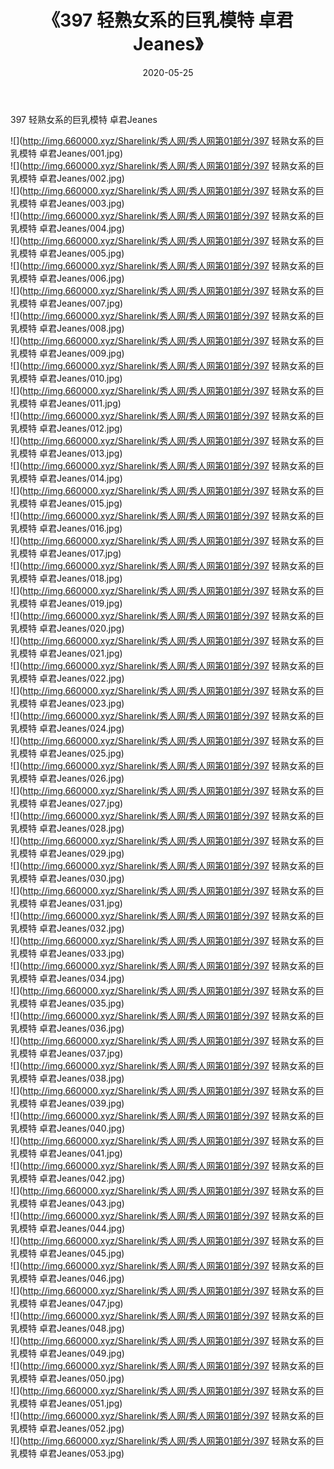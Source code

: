 ﻿---
layout: post
title:  《397 轻熟女系的巨乳模特 卓君Jeanes》
date:   2020-05-25
img: http://img.660000.xyz/Sharelink/秀人网/秀人网第01部分/397 轻熟女系的巨乳模特 卓君Jeanes/000.jpg
categories: [美女, 清纯, 唯美]
---

397 轻熟女系的巨乳模特 卓君Jeanes

  ![](http://img.660000.xyz/Sharelink/秀人网/秀人网第01部分/397 轻熟女系的巨乳模特 卓君Jeanes/001.jpg) <br> ![](http://img.660000.xyz/Sharelink/秀人网/秀人网第01部分/397 轻熟女系的巨乳模特 卓君Jeanes/002.jpg) <br> ![](http://img.660000.xyz/Sharelink/秀人网/秀人网第01部分/397 轻熟女系的巨乳模特 卓君Jeanes/003.jpg) <br> ![](http://img.660000.xyz/Sharelink/秀人网/秀人网第01部分/397 轻熟女系的巨乳模特 卓君Jeanes/004.jpg) <br> ![](http://img.660000.xyz/Sharelink/秀人网/秀人网第01部分/397 轻熟女系的巨乳模特 卓君Jeanes/005.jpg) <br> ![](http://img.660000.xyz/Sharelink/秀人网/秀人网第01部分/397 轻熟女系的巨乳模特 卓君Jeanes/006.jpg) <br> ![](http://img.660000.xyz/Sharelink/秀人网/秀人网第01部分/397 轻熟女系的巨乳模特 卓君Jeanes/007.jpg) <br> ![](http://img.660000.xyz/Sharelink/秀人网/秀人网第01部分/397 轻熟女系的巨乳模特 卓君Jeanes/008.jpg) <br> ![](http://img.660000.xyz/Sharelink/秀人网/秀人网第01部分/397 轻熟女系的巨乳模特 卓君Jeanes/009.jpg) <br> ![](http://img.660000.xyz/Sharelink/秀人网/秀人网第01部分/397 轻熟女系的巨乳模特 卓君Jeanes/010.jpg) <br> ![](http://img.660000.xyz/Sharelink/秀人网/秀人网第01部分/397 轻熟女系的巨乳模特 卓君Jeanes/011.jpg) <br> ![](http://img.660000.xyz/Sharelink/秀人网/秀人网第01部分/397 轻熟女系的巨乳模特 卓君Jeanes/012.jpg) <br> ![](http://img.660000.xyz/Sharelink/秀人网/秀人网第01部分/397 轻熟女系的巨乳模特 卓君Jeanes/013.jpg) <br> ![](http://img.660000.xyz/Sharelink/秀人网/秀人网第01部分/397 轻熟女系的巨乳模特 卓君Jeanes/014.jpg) <br> ![](http://img.660000.xyz/Sharelink/秀人网/秀人网第01部分/397 轻熟女系的巨乳模特 卓君Jeanes/015.jpg) <br> ![](http://img.660000.xyz/Sharelink/秀人网/秀人网第01部分/397 轻熟女系的巨乳模特 卓君Jeanes/016.jpg) <br> ![](http://img.660000.xyz/Sharelink/秀人网/秀人网第01部分/397 轻熟女系的巨乳模特 卓君Jeanes/017.jpg) <br> ![](http://img.660000.xyz/Sharelink/秀人网/秀人网第01部分/397 轻熟女系的巨乳模特 卓君Jeanes/018.jpg) <br> ![](http://img.660000.xyz/Sharelink/秀人网/秀人网第01部分/397 轻熟女系的巨乳模特 卓君Jeanes/019.jpg) <br> ![](http://img.660000.xyz/Sharelink/秀人网/秀人网第01部分/397 轻熟女系的巨乳模特 卓君Jeanes/020.jpg) <br> ![](http://img.660000.xyz/Sharelink/秀人网/秀人网第01部分/397 轻熟女系的巨乳模特 卓君Jeanes/021.jpg) <br> ![](http://img.660000.xyz/Sharelink/秀人网/秀人网第01部分/397 轻熟女系的巨乳模特 卓君Jeanes/022.jpg) <br> ![](http://img.660000.xyz/Sharelink/秀人网/秀人网第01部分/397 轻熟女系的巨乳模特 卓君Jeanes/023.jpg) <br> ![](http://img.660000.xyz/Sharelink/秀人网/秀人网第01部分/397 轻熟女系的巨乳模特 卓君Jeanes/024.jpg) <br> ![](http://img.660000.xyz/Sharelink/秀人网/秀人网第01部分/397 轻熟女系的巨乳模特 卓君Jeanes/025.jpg) <br> ![](http://img.660000.xyz/Sharelink/秀人网/秀人网第01部分/397 轻熟女系的巨乳模特 卓君Jeanes/026.jpg) <br> ![](http://img.660000.xyz/Sharelink/秀人网/秀人网第01部分/397 轻熟女系的巨乳模特 卓君Jeanes/027.jpg) <br> ![](http://img.660000.xyz/Sharelink/秀人网/秀人网第01部分/397 轻熟女系的巨乳模特 卓君Jeanes/028.jpg) <br> ![](http://img.660000.xyz/Sharelink/秀人网/秀人网第01部分/397 轻熟女系的巨乳模特 卓君Jeanes/029.jpg) <br> ![](http://img.660000.xyz/Sharelink/秀人网/秀人网第01部分/397 轻熟女系的巨乳模特 卓君Jeanes/030.jpg) <br> ![](http://img.660000.xyz/Sharelink/秀人网/秀人网第01部分/397 轻熟女系的巨乳模特 卓君Jeanes/031.jpg) <br> ![](http://img.660000.xyz/Sharelink/秀人网/秀人网第01部分/397 轻熟女系的巨乳模特 卓君Jeanes/032.jpg) <br> ![](http://img.660000.xyz/Sharelink/秀人网/秀人网第01部分/397 轻熟女系的巨乳模特 卓君Jeanes/033.jpg) <br> ![](http://img.660000.xyz/Sharelink/秀人网/秀人网第01部分/397 轻熟女系的巨乳模特 卓君Jeanes/034.jpg) <br> ![](http://img.660000.xyz/Sharelink/秀人网/秀人网第01部分/397 轻熟女系的巨乳模特 卓君Jeanes/035.jpg) <br> ![](http://img.660000.xyz/Sharelink/秀人网/秀人网第01部分/397 轻熟女系的巨乳模特 卓君Jeanes/036.jpg) <br> ![](http://img.660000.xyz/Sharelink/秀人网/秀人网第01部分/397 轻熟女系的巨乳模特 卓君Jeanes/037.jpg) <br> ![](http://img.660000.xyz/Sharelink/秀人网/秀人网第01部分/397 轻熟女系的巨乳模特 卓君Jeanes/038.jpg) <br> ![](http://img.660000.xyz/Sharelink/秀人网/秀人网第01部分/397 轻熟女系的巨乳模特 卓君Jeanes/039.jpg) <br> ![](http://img.660000.xyz/Sharelink/秀人网/秀人网第01部分/397 轻熟女系的巨乳模特 卓君Jeanes/040.jpg) <br> ![](http://img.660000.xyz/Sharelink/秀人网/秀人网第01部分/397 轻熟女系的巨乳模特 卓君Jeanes/041.jpg) <br> ![](http://img.660000.xyz/Sharelink/秀人网/秀人网第01部分/397 轻熟女系的巨乳模特 卓君Jeanes/042.jpg) <br> ![](http://img.660000.xyz/Sharelink/秀人网/秀人网第01部分/397 轻熟女系的巨乳模特 卓君Jeanes/043.jpg) <br> ![](http://img.660000.xyz/Sharelink/秀人网/秀人网第01部分/397 轻熟女系的巨乳模特 卓君Jeanes/044.jpg) <br> ![](http://img.660000.xyz/Sharelink/秀人网/秀人网第01部分/397 轻熟女系的巨乳模特 卓君Jeanes/045.jpg) <br> ![](http://img.660000.xyz/Sharelink/秀人网/秀人网第01部分/397 轻熟女系的巨乳模特 卓君Jeanes/046.jpg) <br> ![](http://img.660000.xyz/Sharelink/秀人网/秀人网第01部分/397 轻熟女系的巨乳模特 卓君Jeanes/047.jpg) <br> ![](http://img.660000.xyz/Sharelink/秀人网/秀人网第01部分/397 轻熟女系的巨乳模特 卓君Jeanes/048.jpg) <br> ![](http://img.660000.xyz/Sharelink/秀人网/秀人网第01部分/397 轻熟女系的巨乳模特 卓君Jeanes/049.jpg) <br> ![](http://img.660000.xyz/Sharelink/秀人网/秀人网第01部分/397 轻熟女系的巨乳模特 卓君Jeanes/050.jpg) <br> ![](http://img.660000.xyz/Sharelink/秀人网/秀人网第01部分/397 轻熟女系的巨乳模特 卓君Jeanes/051.jpg) <br> ![](http://img.660000.xyz/Sharelink/秀人网/秀人网第01部分/397 轻熟女系的巨乳模特 卓君Jeanes/052.jpg) <br> ![](http://img.660000.xyz/Sharelink/秀人网/秀人网第01部分/397 轻熟女系的巨乳模特 卓君Jeanes/053.jpg) <br>